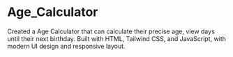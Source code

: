 # Age_Calculator
Created a Age Calculator that can calculate their precise age, view days until their next birthday. Built with HTML, Tailwind CSS, and JavaScript, with modern UI design and responsive layout.
